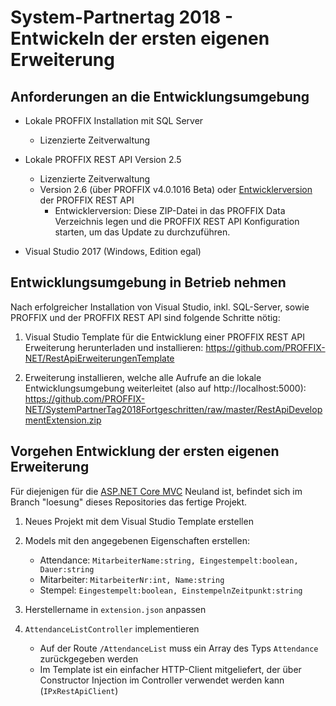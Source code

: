 System-Partnertag 2018 - Entwickeln der ersten eigenen Erweiterung
==================================================================

Anforderungen an die Entwicklungsumgebung
-----------------------------------------

- Lokale PROFFIX Installation mit SQL Server
    - Lizenzierte Zeitverwaltung

- Lokale PROFFIX REST API Version 2.5
    - Lizenzierte Zeitverwaltung
    - Version 2.6 (über PROFFIX v4.0.1016 Beta) oder [Entwicklerversion](http://pxnews.proffix.net/PROFFIX/pxNewsletter.asmx/R?Value=ZgfPgeMI1sxddzvIMrmViFuFO2dDWKvKD68EjlZkhxY53-kiakjBryBo2Ntmlq5M8AlLTQr9OjLEBHr7iMb5GEYmvJqGJPK2_lf_fdQMZmhqo3dvEQCWcBIF4Vv-E4-qaMamkUpmB-nGLEMXdQn3_wCv-RDpCNpk_iOav66Cqj14f-IKQ0FO5_jNqreel9V2Ersw-TAsD6ryXX4MLsTqtg==) der PROFFIX REST API
        - Entwicklerversion: Diese ZIP-Datei in das PROFFIX Data Verzeichnis legen und die PROFFIX REST API Konfiguration starten, um das Update zu durchzuführen.
- Visual Studio 2017 (Windows, Edition egal)

Entwicklungsumgebung in Betrieb nehmen
--------------------------------------
Nach erfolgreicher Installation von Visual Studio, inkl. SQL-Server, sowie PROFFIX und der PROFFIX REST API sind folgende Schritte nötig:

1. Visual Studio Template für die Entwicklung einer PROFFIX REST API Erweiterung herunterladen und installieren: https://github.com/PROFFIX-NET/RestApiErweiterungenTemplate

2. Erweiterung installieren, welche alle Aufrufe an die lokale Entwicklungsumgebung weiterleitet (also auf http://localhost:5000): https://github.com/PROFFIX-NET/SystemPartnerTag2018Fortgeschritten/raw/master/RestApiDevelopmentExtension.zip

Vorgehen Entwicklung der ersten eigenen Erweiterung
---------------------------------------------------
Für diejenigen für die [ASP.NET Core MVC](https://docs.microsoft.com/en-us/aspnet/core/web-api/) Neuland ist, befindet sich im Branch "loesung" dieses Repositories das fertige Projekt.

1. Neues Projekt mit dem Visual Studio Template erstellen

2. Models mit den angegebenen Eigenschaften erstellen:
    - Attendance: `MitarbeiterName:string, Eingestempelt:boolean, Dauer:string`
    - Mitarbeiter: `MitarbeiterNr:int, Name:string`
    - Stempel: `Eingestempelt:boolean, EinstempelnZeitpunkt:string`

3. Herstellername in `extension.json` anpassen

4. `AttendanceListController` implementieren
    - Auf der Route `/AttendanceList` muss ein Array des Typs `Attendance` zurückgegeben werden
    - Im Template ist ein einfacher HTTP-Client mitgeliefert, der über Constructor Injection im Controller verwendet werden kann (`IPxRestApiClient`)
